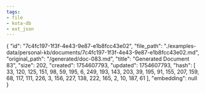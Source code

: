 ```yaml
---
tags:
- file
- kota-db
- ext_json
---
```

{
  "id": "7c4fc197-1f3f-4e43-9e87-e1b8fcc43e02",
  "file_path": "./examples-data/personal-kb/documents/7c4fc197-1f3f-4e43-9e87-e1b8fcc43e02.md",
  "original_path": "/generated/doc-083.md",
  "title": "Generated Document 83",
  "size": 202,
  "created": 1754607793,
  "updated": 1754607793,
  "hash": [
    33,
    120,
    125,
    151,
    98,
    59,
    195,
    6,
    249,
    193,
    143,
    203,
    39,
    195,
    91,
    155,
    207,
    159,
    68,
    117,
    111,
    226,
    3,
    156,
    227,
    138,
    222,
    165,
    2,
    10,
    187,
    61
  ],
  "embedding": null
}